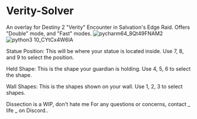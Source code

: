 # Verity-Solver
An overlay for Destiny 2 "Verity" Encounter in Salvation's Edge Raid. Offers "Double" mode, and "Fast" modes.
![pycharm64_8Qt49FNAM2](https://github.com/user-attachments/assets/87357aec-3987-4ad2-b2f2-20fefc828a7f)
![python3 10_CYtCx4W6lA](https://github.com/user-attachments/assets/8c86376c-68e7-4245-ba17-bed4051bfc5a)


Statue Position: This will be where your statue is located inside. Use 7, 8, and 9 to select the position.

Held Shape: This is the shape your guardian is holding. Use 4, 5, 6 to select the shape.

Wall Shapes: This is the shapes shown on your wall. Use 1, 2, 3 to select shapes.


Dissection is a WIP, don't hate me
For any questions or concerns, contact _ life _ on Discord..

